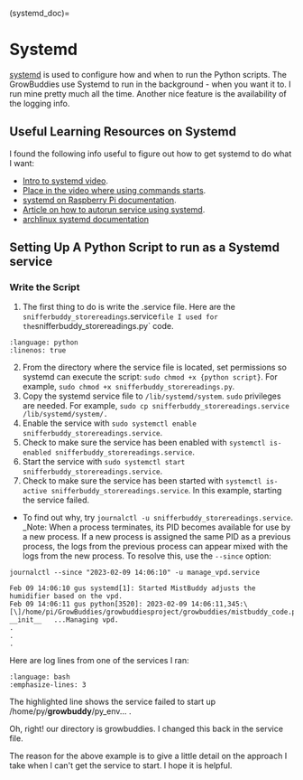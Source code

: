 (systemd_doc)=
# Systemd

[systemd](https://wiki.archlinux.org/title/Systemd) is used to configure how and when to run the Python scripts.  The GrowBuddies use Systemd to run in the background - when you want it to.  I run mine pretty much all the time. Another nice feature is the availability of the logging info.

## Useful Learning Resources on Systemd

I found the following info useful to figure out how to get systemd to do what I want:

- [Intro to systemd video](https://youtu.be/AtEqbYTLHfs?t=147).
- [Place in the video where using commands starts](https://youtu.be/AtEqbYTLHfs?t=230).
- [systemd on Raspberry Pi documentation](https://www.raspberrypi.org/documentation/linux/usage/systemd.md).
- [Article on how to autorun service using systemd](https://www.raspberrypi-spy.co.uk/2015/10/how-to-autorun-a-python-script-on-boot-using-systemd/).
- [archlinux systemd documentation](https://wiki.archlinux.org/title/Systemd)
## Setting Up A Python Script to run as a Systemd service
### Write the Script
1. The first thing to do is write the .service file.  Here are the `snifferbuddy_storereadings`.service` file I used for the `snifferbuddy_storereadings.py` code.


```{literalinclude} ../growbuddiesproject/growbuddies/examples/snifferbuddy_storereadings.service
:language: python
:linenos: true
```
2. From the directory where the service file is located, set permissions so systemd can execute the script: `sudo chmod +x {python script}`.  For example,  `sudo chmod +x snifferbuddy_storereadings.py`.
3. Copy the systemd service file to `/lib/systemd/system`.  `sudo` privileges are needed.  For example, `sudo cp snifferbuddy_storereadings.service /lib/systemd/system/.`
4. Enable the service with `sudo systemctl enable snifferbuddy_storereadings.service`.
5. Check to make sure the service has been enabled with `systemctl is-enabled snifferbuddy_storereadings.service`.
6. Start the service with `sudo systemctl start snifferbuddy_storereadings.service`.
7. Check to make sure the service has been started with `systemctl is-active snifferbuddy_storereadings.service`.  In this example, starting the service failed.
- To find out why, try `journalctl -u snifferbuddy_storereadings.service`.
_Note: When a process terminates, its PID becomes available for use by a new process. If a new process is assigned the same PID as a previous process, the logs from the previous process can appear mixed with the logs from the new process.  To resolve this, use the `--since` option:
```
journalctl --since "2023-02-09 14:06:10" -u manage_vpd.service

Feb 09 14:06:10 gus systemd[1]: Started MistBuddy adjusts the humidifier based on the vpd.
Feb 09 14:06:11 gus python[3520]: 2023-02-09 14:06:11,345:\[\]/home/pi/GrowBuddies/growbuddiesproject/growbuddies/mistbuddy_code.py:75  __init__   ...Managing vpd.
.
.
.
```

Here are log lines from one of the services I ran:

```{literalinclude} logreadings.txt
:language: bash
:emphasize-lines: 3
```
The highlighted line shows the service failed to start up /home/py/**growbuddy**/py_env... .

Oh, right! our directory is growbuddies.  I changed this back in the service file.


The reason for the above example is to give a little detail on the approach I take when I can't get the service to start.  I hope it is helpful.
